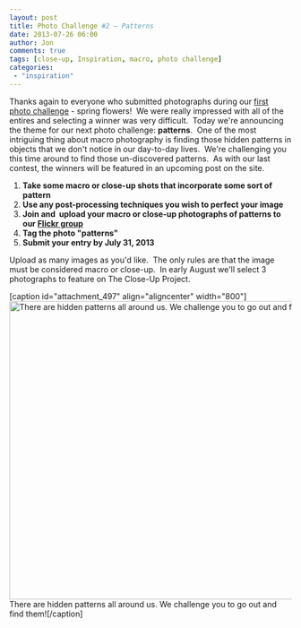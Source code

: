 ```yaml
---
layout: post
title: Photo Challenge #2 – Patterns
date: 2013-07-26 06:00
author: Jon
comments: true
tags: [close-up, Inspiration, macro, photo challenge]
categories:
 - "inspiration"
---
```

Thanks again to everyone who submitted photographs during our <a title="Photo Challenge Winners – Spring Flowers" href="http://thecloseupproject.com/photo-challenge-winners-spring-flowers/" target="_blank">first photo challenge</a> - spring flowers!  We were really impressed with all of the entires and selecting a winner was very difficult.  Today we're announcing the theme for our next photo challenge: <strong>patterns</strong>.  One of the most intriguing thing about macro photography is finding those hidden patterns in objects that we don't notice in our day-to-day lives.  We're challenging you this time around to find those un-discovered patterns.  As with our last contest, the winners will be featured in an upcoming post on the site.
<ol>
	<li><strong>Take some macro or close-up shots that incorporate some sort of pattern</strong></li>
	<li><strong>Use any post-processing techniques you wish to perfect your image</strong></li>
	<li><strong>Join and  upload your macro or close-up photographs of patterns to our <a href="http://www.flickr.com/groups/thecloseupproject/" target="_blank">Flickr group</a></strong></li>
	<li><strong>Tag the photo "patterns"</strong></li>
	<li><strong>Submit your entry by July 31, 2013</strong></li>
</ol>
Upload as many images as you'd like.  The only rules are that the image must be considered macro or close-up.  In early August we'll select 3 photographs to feature on The Close-Up Project.

[caption id="attachment_497" align="aligncenter" width="800"]<a href="http://thecloseupproject.com/wp-content/uploads/2013/06/IMG_9766.jpg"><img class="size-full wp-image-497" alt="There are hidden patterns all around us.  We challenge you to go out and find them!" src="http://thecloseupproject.com/wp-content/uploads/2013/06/IMG_9766.jpg" width="800" height="533" /></a> There are hidden patterns all around us. We challenge you to go out and find them![/caption]
